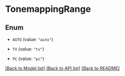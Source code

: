 # TonemappingRange

## Enum


* `AUTO` (value: `"auto"`)

* `TV` (value: `"tv"`)

* `PC` (value: `"pc"`)


[[Back to Model list]](../README.md#documentation-for-models) [[Back to API list]](../README.md#documentation-for-api-endpoints) [[Back to README]](../README.md)


